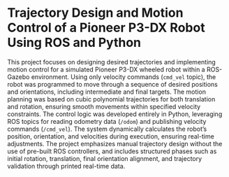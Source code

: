 # Trajectory Design and Motion Control of a Pioneer P3-DX Robot Using ROS and Python

This project focuses on designing desired trajectories and implementing motion control for a simulated Pioneer P3-DX wheeled robot within a ROS-Gazebo environment. Using only velocity commands (`cmd_vel` topic), the robot was programmed to move through a sequence of desired positions and orientations, including intermediate and final targets. The motion planning was based on cubic polynomial trajectories for both translation and rotation, ensuring smooth movements within specified velocity constraints. The control logic was developed entirely in Python, leveraging ROS topics for reading odometry data (`/odom`) and publishing velocity commands (`/cmd_vel`). The system dynamically calculates the robot’s position, orientation, and velocities during execution, ensuring real-time adjustments. The project emphasizes manual trajectory design without the use of pre-built ROS controllers, and includes structured phases such as initial rotation, translation, final orientation alignment, and trajectory validation through printed real-time data.

